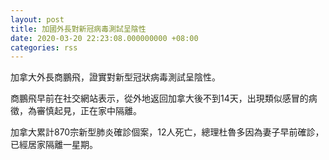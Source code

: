 ```yaml
---
layout: post
title: 加國外長對新冠病毒測試呈陰性
date: 2020-03-20 22:23:08.000000000 +08:00
categories: rss
---
```


加拿大外長商鵬飛，證實對新型冠狀病毒測試呈陰性。

商鵬飛早前在社交網站表示，從外地返回加拿大後不到14天，出現類似感冒的病徵，為審慎起見，正在家中隔離。

加拿大累計870宗新型肺炎確診個案，12人死亡，總理杜魯多因為妻子早前確診，已經居家隔離一星期。
